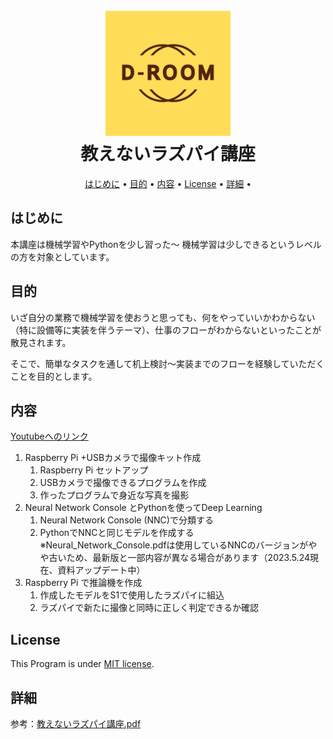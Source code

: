 <h1 align="center">
  <br>
  <img src="img/01_logo/LOGO_D-ROOM.jpg" alt="D-ROOM_LOGO" width="200">
  <br>
  教えないラズパイ講座
  <br>
</h1>

<p align="center">
  <a href="#はじめに">はじめに</a> •
  <a href="#目的">目的</a> •
  <a href="#内容">内容</a> •
  <a href="#License">License</a> •
  <a href="#詳細">詳細</a> •
</p>

## はじめに
本講座は機械学習やPythonを少し習った～ 機械学習は少しできるというレベルの方を対象としています。

## 目的
いざ自分の業務で機械学習を使おうと思っても、何をやっていいかわからない（特に設備等に実装を伴うテーマ）、仕事のフローがわからないといったことが散見されます。

そこで、簡単なタスクを通して机上検討～実装までのフローを経験していただくことを目的とします。

## 内容
[Youtubeへのリンク](https://www.youtube.com/watch?v=aAt7gdTNZAw&list=PL2tjO9W9fekGOCMydcEHER2anxlbObfeS)
1. Raspberry Pi +USBカメラで撮像キット作成
    1. Raspberry Pi セットアップ
    2. USBカメラで撮像できるプログラムを作成
    3. 作ったプログラムで身近な写真を撮影  
2. Neural Network Console とPythonを使ってDeep Learning
    1. Neural Network Console (NNC)で分類する
    2. PythonでNNCと同じモデルを作成する  
  ※Neural_Network_Console.pdfは使用しているNNCのバージョンがやや古いため、最新版と一部内容が異なる場合があります（2023.5.24現在、資料アップデート中）
3. Raspberry Pi で推論機を作成
    1. 作成したモデルをS1で使用したラズパイに組込
    2. ラズパイで新たに撮像と同時に正しく判定できるか確認

## License
This Program is under [MIT license](https://en.wikipedia.org/wiki/MIT_License).

## 詳細
参考：[教えないラズパイ講座.pdf](./教えないラズパイ講座.pdf)
